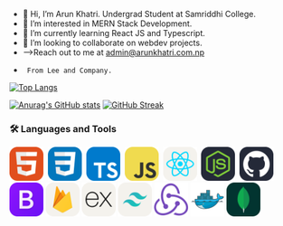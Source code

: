 
- 👋 Hi, I’m Arun Khatri. Undergrad Student at Samriddhi College.    
- 👀 I’m interested in MERN Stack Development.
- 🌱 I’m currently learning React JS and Typescript.
- 💞️ I’m looking to collaborate on webdev projects.
- -->Reach out to me at admin@arunkhatri.com.np
-      From Lee and Company.
[![Top Langs](https://github-readme-stats.vercel.app/api/top-langs/?username=errunlee&layout=compact&theme=dark)](https://github.com/errunlee/github-readme-stats)

[![Anurag's GitHub stats](https://github-readme-stats.vercel.app/api?username=errunlee&theme=tokyonight)](https://github.com/errunlee/github-readme-stats)
[![GitHub Streak](https://streak-stats.demolab.com/?user=errunlee&theme=dark)](https://git.io/streak-stats)
### :hammer_and_wrench: Languages and Tools


<div>
  <img src="https://github.com/tandpfun/skill-icons/blob/main/icons/HTML.svg" title="HTML5" alt="HTML" width="60" height="60"/>&nbsp;
   <img src="https://github.com/tandpfun/skill-icons/blob/main/icons/CSS.svg" title="CSS3" alt="HTML" width="60" height="60"/>&nbsp;
  <img src="https://github.com/tandpfun/skill-icons/blob/main/icons/TypeScript.svg"  title="typescript" alt="Typescript" width="60" height="60"/>&nbsp;
  <img src="https://github.com/tandpfun/skill-icons/blob/main/icons/JavaScript.svg" title="JavaScript" alt="JavaScript" width="60" height="60"/>&nbsp;
  <img src="https://github.com/tandpfun/skill-icons/blob/main/icons/React-Light.svg" title="React" alt="React" width="60" height="60"/>&nbsp;
  <img src="https://github.com/tandpfun/skill-icons/blob/main/icons/NodeJS-Dark.svg" title="NodeJS" alt="NodeJS" width="60" height="60"/>&nbsp;
  <img src="https://github.com/tandpfun/skill-icons/blob/main/icons/Github-Dark.svg" title="Git" **alt="Git" width="60" height="60"/>
  <img src="https://github.com/tandpfun/skill-icons/blob/main/icons/Bootstrap.svg" title="bootstrap" **alt="Git" width="60" height="60"/>
  <img src="https://github.com/tandpfun/skill-icons/blob/main/icons/Firebase-Light.svg" title="firebase" **alt="firebase" width="60" height="60"/>
  <img src="https://github.com/tandpfun/skill-icons/blob/main/icons/ExpressJS-Light.svg" title="express.js" **alt="epxress.js" width="60" height="60"/>
  <img src="https://github.com/tandpfun/skill-icons/blob/main/icons/TailwindCSS-Light.svg" title="tailwind" **alt="tailwind" width="60" height="60"/>
  <img src="https://github.com/devicons/devicon/blob/master/icons/redux/redux-original.svg" title="redux" **alt="redux" width="60" height="60"/>
  <img src="https://github.com/devicons/devicon/blob/master/icons/docker/docker-original.svg" title="docker" **alt="" width="60" height="60"/>
  <img src='https://github.com/tandpfun/skill-icons/blob/main/icons/MongoDB.svg' title='mongodb' width='60' height='60'/>
  
</div>
<!---
errunlee/errunlee is a ✨ special ✨ repository because its `README.md` (this file) appears on your GitHub profile.
You can click the Preview link to take a look at your changes.
--->
